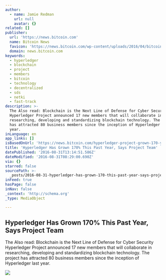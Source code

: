 ```yaml
---
author:
  - name: Jamie Redman
    url: null
    avatar: {}
related: []
publisher:
  url: 'https://news.bitcoin.com'
  name: Bitcoin News
  favicon: 'https://news.bitcoin.com/wp-content/uploads/2016/04/bitcoin_fav.png'
  domain: news.bitcoin.com
keywords:
  - hyperledger
  - blockchain
  - project
  - members
  - bitcoin
  - technology
  - decentralized
  - sds
  - netki
  - fast-track
description: >-
  The Also read: Blockchain is the Next Line of Defense for Cyber Security
  Hyperledger Project announced 17 new members that will collaborate in
  researching, developing and standardizing blockchain technology. The project
  has attracted 80 business members since the inception of Hyperledger last
  year.
inLanguage: en
app_links: []
isBasedOnUrl: 'https://news.bitcoin.com/hyperledger-project-grown-170-year/'
title: 'Hyperledger Has Grown 170% This Past Year, Says Project Team'
datePublished: '2016-08-31T13:14:51.586Z'
dateModified: '2016-08-31T08:29:00.690Z'
via: {}
starred: false
sourcePath: >-
  _posts/2016-08-31-hyperledger-has-grown-170-this-past-year-says-project-team.md
inFeed: true
hasPage: false
inNav: false
_context: 'http://schema.org'
_type: MediaObject

---
```

<article style=""><h1>Hyperledger Has Grown 170% This Past Year, Says Project Team</h1><p>The Also read: Blockchain is the Next Line of Defense for Cyber Security Hyperledger Project announced 17 new members that will collaborate in researching, developing and standardizing blockchain technology. The project has attracted 80 business members since the inception of Hyperledger last year.</p><img src="https://news.bitcoin.com/wp-content/uploads/2016/08/Hyperledger-Project-Has-Grown-170.jpg" /></article>
